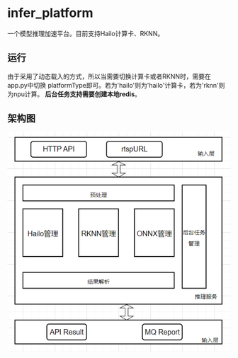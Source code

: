 # infer_platform
一个模型推理加速平台。目前支持Hailo计算卡、RKNN。
## 运行
由于采用了动态载入的方式，所以当需要切换计算卡或者RKNN时，需要在app.py中切换
platformType即可。若为'hailo'则为'hailo'计算卡，若为'rknn'则为npu计算。
**后台任务支持需要创建本地redis**。
## 架构图
![架构图](./imgs/架构图.png)